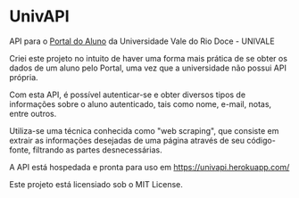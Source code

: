 # UnivAPI
API para o [Portal do Aluno](https://siu.univale.br/siu-portalaluno/login.aspx "Portal do Aluno") da Universidade Vale do Rio Doce - UNIVALE

Criei este projeto no intuito de haver uma forma mais prática de se obter os dados de um aluno pelo Portal, uma vez que a universidade não possui API própria.

Com esta API, é possível autenticar-se e obter diversos tipos de informações sobre o aluno autenticado, tais como nome, e-mail, notas, entre outros.

Utiliza-se uma técnica conhecida como "web scraping", que consiste em extrair as informações desejadas de uma página através de seu código-fonte, filtrando as partes desnecessárias.

A API está hospedada e pronta para uso em https://univapi.herokuapp.com/

Este projeto está licensiado sob o MIT License.
